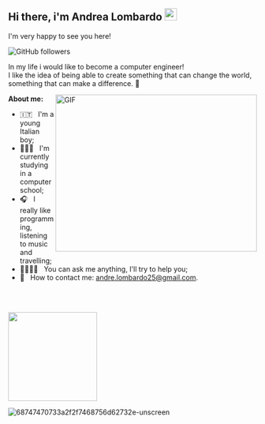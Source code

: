 <h2> Hi there, i'm Andrea Lombardo <img src="https://media.giphy.com/media/hvRJCLFzcasrR4ia7z/giphy.gif" width="25" /> </h2>
 
I'm very happy to see you here!

![GitHub followers](https://img.shields.io/github/followers/andrelombardo?label=Follow&style=social)


In my life i would like to become a computer engineer! <br> 
I like the idea of being able to create something that can change the world, something that can make a difference. 🚀

<img align="right" alt="GIF" src="https://cdni.iconscout.com/illustration/premium/thumb/programmer-working-on-computer-development-5214542-4357625.png" width="408" height="318" margin-top="250" />
  
**About me:**

- 🇮🇹 &nbsp; I'm a young Italian boy;
- 👨🏻‍💻 &nbsp; I'm currently studying in a computer school;
- 🎧 &nbsp; I really like programming, listening to music and travelling;
- 🫱🏻‍🫲🏾 &nbsp; You can ask me anything, I'll try to help you;
- 📧 &nbsp; How to contact me: andre.lombardo25@gmail.com.

</br>
</br>


<p>
  <img height="180em" src="https://github-readme-stats.vercel.app/api?username=andrelombardo&show_icons=true&hide_border=true&&count_private=true&include_all_commits=true" />
</p>


![68747470733a2f2f7468756d62732e-unscreen](https://user-images.githubusercontent.com/103902805/204088585-5a973c7a-2fbb-4636-a43f-49c89f841718.gif)
